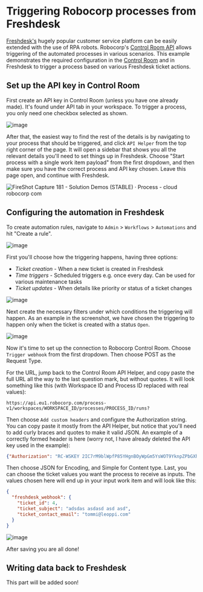 # Triggering Robocorp processes from Freshdesk

[Freshdesk's](https://freshdesk.com/) hugely popular customer service platform can be easily extended with the use of RPA robots. Robocorp's [Control Room API](https://robocorp.com/docs/control-room/apis-and-webhooks) allows triggering of the automated processes in various scenarios. This example demonstrates the required configuration in the [Control Room](https://cloud.robocorp.com/) and in Freshdesk to trigger a process based on various Freshdesk ticket actions.

## Set up the API key in Control Room

First create an API key in Control Room (unless you have one already made). It's found under API tab in your workspace. To trigger a process, you only need one checkbox selected as shown.

![image](https://user-images.githubusercontent.com/40179958/189671765-52fa1d20-d753-4d3a-b9d9-42c57ae6675d.png)

After that, the easiest way to find the rest of the details is by navigating to your process that should be triggered, and click `API Helper` from the top right corner of the page. It will open a sidebar that shows you all the relevant details you'll need to set things up in Freshdesk. Choose "Start process with a single work item payload" from the first dropdown, and then make sure you have the correct process and API key chosen. Leave this page open, and continue with Freshdesk.

![FireShot Capture 181 - Solution Demos (STABLE) · Process - cloud robocorp com](https://user-images.githubusercontent.com/40179958/189673841-dc635abd-e32d-4dc4-8855-4b07a6a1608b.png)

## Configuring the automation in Freshdesk

To create automation rules, navigate to `Admin` > `Workflows` > `Automations` and hit "Create a rule".

![image](https://user-images.githubusercontent.com/40179958/189669353-6ab75adc-936e-416a-9b9b-813a53df35cd.png)

First you'll choose how the triggering happens, having three options:
- *Ticket creation* - When a new ticket is created in Freshdesk
- *Time triggers* - Scheduled triggers e.g. once every day. Can be used for various maintenance tasks
- *Ticket updates* - When details like priority or status of a ticket changes

![image](https://user-images.githubusercontent.com/40179958/189669714-6752f6b4-0c19-454f-b692-a73c794c50eb.png)

Next create the necessary filters under which conditions the triggering will happen. As an example in the screenshot, we have chosen the triggering to happen only when the ticket is created with a status `Open`.

![image](https://user-images.githubusercontent.com/40179958/189670138-40cbd13a-5496-4b6f-9bc0-56fccc6f83fc.png)

Now it's time to set up the connection to Robocorp Control Room. Choose `Trigger webhook` from the first dropdown. Then choose POST as the Request Type.

For the URL, jump back to the Control Room API Helper, and copy paste the full URL all the way to the last question mark, but without quotes. It will look something like this (with Workspace ID and Process ID replaced with real values):

```
https://api.eu1.robocorp.com/process-v1/workspaces/WORKSPACE_ID/processes/PROCESS_ID/runs?
```

Then choose `Add custom headers` and configure the Authorization string. You can copy paste it mostly from the API Helper, but notice that you'll need to add curly braces and quotes to make it valid JSON. An example of a correctly formed header is here (worry not, I have already deleted the API key used in the example):

```json
{"Authorization": "RC-WSKEY 2IC7rM9blWpfP85YHgnBOyWpGm5YsWOT9YknpZPbGXhTV4v5gNhyx1RXKFYI0d9zXeSvP3WNtgUn2cHrNAObuyewxOAgiajjq0gSBgmszra7djX8ohyCZTVlA4O9fnVO"}
```

Then choose JSON for Encoding, and Simple for Content type. Last, you can choose the ticket values you want the process to receive as inputs. The values chosen here will end up in your input work item and will look like this:

```json
{
  "freshdesk_webhook": {
    "ticket_id": 4,
    "ticket_subject": "adsdas asdasd asd asd",
    "ticket_contact_email": "tommi@leoppi.com"
  }
}
```

![image](https://user-images.githubusercontent.com/40179958/189670922-a5f7a342-5027-4f59-aed0-8ff7a9dd7dde.png)

After saving you are all done!

## Writing data back to Freshdesk

This part will be added soon!

